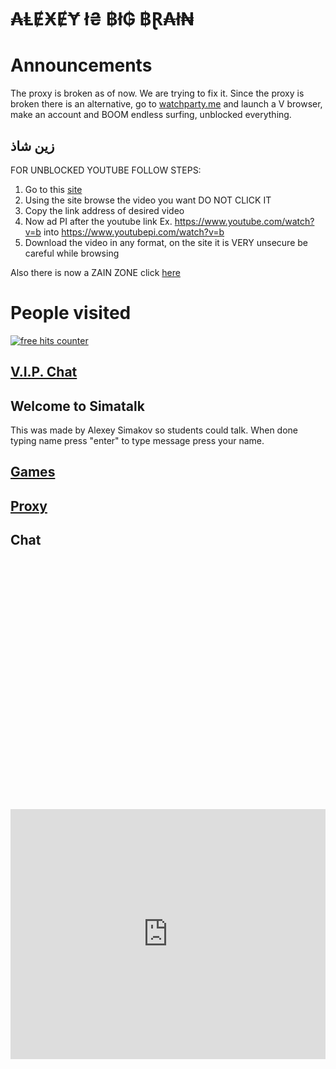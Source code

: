 # ₳ⱠɆӾɆɎ ł₴ ฿ł₲ ฿Ɽ₳ł₦

# Announcements
The proxy is broken as of now. We are trying to fix it.
Since the proxy is broken there is an alternative, go to [watchparty.me](https://watchparty.me) and launch a V browser, make an account and BOOM endless surfing, unblocked everything.

## زين شاذ

FOR UNBLOCKED YOUTUBE FOLLOW STEPS:
1. Go to this [site](https://holy-asian-unblock.herokuapp.com/yt.html)
2. Using the site browse the video you want DO NOT CLICK IT
3. Copy the link address of desired video
4. Now ad PI after the youtube link 
 Ex. https://www.youtube.com/watch?v=b into https://www.youtubepi.com/watch?v=b
6. Download the video in any format, on the site it is VERY unsecure be careful while browsing


Also there is now a ZAIN ZONE click [here](https://simatalk.github.io/zainiszain)

# People visited

<a href="https://www.freecounterstat.com" title="free hits counter"><img src="https://counter7.stat.ovh/private/freecounterstat.php?c=3dp2rbctty8umh8wbhkmjntwasf1cb2u" border="0" title="free hits counter" alt="free hits counter"></a> 

## [V.I.P. Chat](https://jstrieb.github.io/link-lock/#eyJ2IjoiMC4wLjEiLCJlIjoiQUZET2c2aE1POTVzZzN4eUJkOWF5V21RRlpEN2RUNjB0ZTVvNE93TEJlTlViUUZIRnd0VnpOQkZxVDh2SXlRZUdsN25oSjdBZmF1elFXTy9SWVd4bWJjQ2t3PT0iLCJpIjoiU2NwZkc0dUZ6VDVBTTZ1RSJ9)

## Welcome to Simatalk
This was made by Alexey Simakov so students could talk. When done typing name press "enter"
to type message press your name.

## [Games](https://simatalk.github.io/games)

## [Proxy](https://simatalk.github.io/unblockedweb)


## Chat

<div id="tlkio" data-channel="student-talk" data-theme="theme--minimal" style="width:100%;height:400;"></div><script async src="http://tlk.io/embed.js" type="text/javascript"></script>

<iframe src="https://tlk.io/student-talk" width="100%" height="400" frameborder="0" scrolling="no"></iframe>
